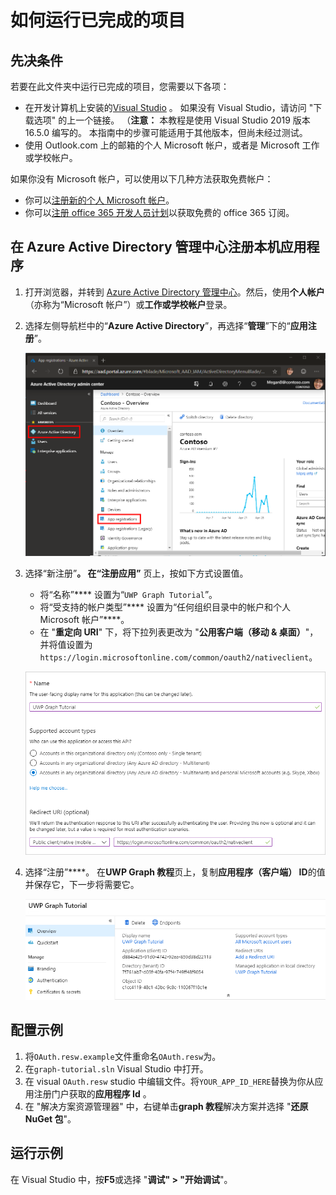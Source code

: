 # <a name="how-to-run-the-completed-project"></a>如何运行已完成的项目

## <a name="prerequisites"></a>先决条件

若要在此文件夹中运行已完成的项目，您需要以下各项：

- 在开发计算机上安装的[Visual Studio](https://visualstudio.microsoft.com/vs/) 。 如果没有 Visual Studio，请访问 "下载选项" 的上一个链接。 （**注意：** 本教程是使用 Visual Studio 2019 版本16.5.0 编写的。 本指南中的步骤可能适用于其他版本，但尚未经过测试。
- 使用 Outlook.com 上的邮箱的个人 Microsoft 帐户，或者是 Microsoft 工作或学校帐户。

如果你没有 Microsoft 帐户，可以使用以下几种方法获取免费帐户：

- 你可以[注册新的个人 Microsoft 帐户](https://signup.live.com/signup?wa=wsignin1.0&rpsnv=12&ct=1454618383&rver=6.4.6456.0&wp=MBI_SSL_SHARED&wreply=https://mail.live.com/default.aspx&id=64855&cbcxt=mai&bk=1454618383&uiflavor=web&uaid=b213a65b4fdc484382b6622b3ecaa547&mkt=E-US&lc=1033&lic=1)。
- 你可以[注册 office 365 开发人员计划](https://developer.microsoft.com/office/dev-program)以获取免费的 office 365 订阅。

## <a name="register-a-native-application-with-the-azure-active-directory-admin-center"></a>在 Azure Active Directory 管理中心注册本机应用程序

1. 打开浏览器，并转到 [Azure Active Directory 管理中心](https://aad.portal.azure.com)。然后，使用**个人帐户**（亦称为“Microsoft 帐户”）或**工作或学校帐户**登录。

1. 选择左侧导航栏中的“**Azure Active Directory**”，再选择“**管理**”下的“**应用注册**”。

    ![应用注册的屏幕截图 ](/tutorial/images/aad-portal-app-registrations.png)

1. 选择“新注册”****。 在“注册应用”**** 页上，按如下方式设置值。

    - 将“名称”**** 设置为“`UWP Graph Tutorial`”。
    - 将“受支持的帐户类型”**** 设置为“任何组织目录中的帐户和个人 Microsoft 帐户”****。
    - 在 "**重定向 URI**" 下，将下拉列表更改为 "**公用客户端（移动 & 桌面）**"，并将值设置为`https://login.microsoftonline.com/common/oauth2/nativeclient`。

    !["注册应用程序" 页的屏幕截图](/tutorial/images/aad-register-app.png)

1. 选择“注册”****。 在**UWP Graph 教程**页上，复制**应用程序（客户端） ID**的值并保存它，下一步将需要它。

    ![新应用注册的应用程序 ID 的屏幕截图](/tutorial/images/aad-application-id.png)

## <a name="configure-the-sample"></a>配置示例

1. 将`OAuth.resw.example`文件重命名`OAuth.resw`为。
1. 在`graph-tutorial.sln` Visual Studio 中打开。
1. 在 visual `OAuth.resw` studio 中编辑文件。将`YOUR_APP_ID_HERE`替换为你从应用注册门户获取的**应用程序 Id** 。
1. 在 "解决方案资源管理器" 中，右键单击**graph 教程**解决方案并选择 "**还原 NuGet 包**"。

## <a name="run-the-sample"></a>运行示例

在 Visual Studio 中，按**F5**或选择 "**调试" > "开始调试**"。
